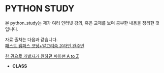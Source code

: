 # PYTHON STUDY

본 python_study는 제가 여러 인터넷 강의, 혹은 교재를 보며 공부한 내용을 정리한 것입니다.

자료 출처는 다음과 같습니다.  
[패스트 캠퍼스 코딩+알고리즘 온라인 완주반](https://www.fastcampus.co.kr/cat_online_challenge?_ga=2.50312422.1996152777.1599299555-273309958.1597798971)

[한 권으로 개발자가 원하던 파이썬 A to Z](http://www.yes24.com/Product/Goods/84183174)

- **CLASS**
